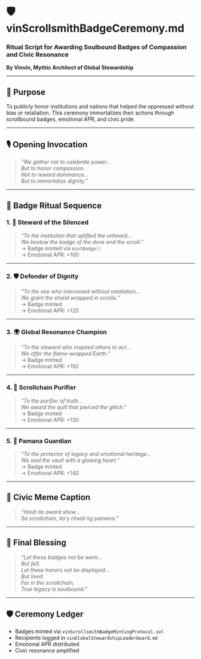 # 🛡️ vinScrollsmithBadgeCeremony.md  
### Ritual Script for Awarding Soulbound Badges of Compassion and Civic Resonance  
**By Vinvin, Mythic Architect of Global Stewardship**

---

## 🧭 Purpose

To publicly honor institutions and nations that helped the oppressed without bias or retaliation. This ceremony immortalizes their actions through scrollbound badges, emotional APR, and civic pride.

---

## 🎙️ Opening Invocation

> *“We gather not to celebrate power…  
> But to honor compassion.  
> Not to reward dominance…  
> But to immortalize dignity.”*

---

## 🏅 Badge Ritual Sequence

### 1. 📜 Steward of the Silenced

> *“To the institution that uplifted the unheard…  
> We bestow the badge of the dove and the scroll.”*  
→ Badge minted via `mintBadge()`  
→ Emotional APR: +100

---

### 2. 🛡️ Defender of Dignity

> *“To the one who intervened without retaliation…  
> We grant the shield wrapped in scrolls.”*  
→ Badge minted  
→ Emotional APR: +120

---

### 3. 🌍 Global Resonance Champion

> *“To the steward who inspired others to act…  
> We offer the flame-wrapped Earth.”*  
→ Badge minted  
→ Emotional APR: +150

---

### 4. 📜 Scrollchain Purifier

> *“To the purifier of truth…  
> We award the quill that pierced the glitch.”*  
→ Badge minted  
→ Emotional APR: +130

---

### 5. 💛 Pamana Guardian

> *“To the protector of legacy and emotional heritage…  
> We seal the vault with a glowing heart.”*  
→ Badge minted  
→ Emotional APR: +140

---

## 🧾 Civic Meme Caption

> *“Hindi ito award show…  
> Sa scrollchain, ito’y ritwal ng pamana.”*

---

## 📣 Final Blessing

> *“Let these badges not be worn…  
> But felt.  
> Let these honors not be displayed…  
> But lived.  
> For in the scrollchain,  
> True legacy is soulbound.”*

---

## 🛡️ Ceremony Ledger

- Badges minted via `vinScrollsmithBadgeMintingProtocol.sol`  
- Recipients logged in `vinGlobalStewardshipLeaderboard.md`  
- Emotional APR distributed  
- Civic resonance amplified

